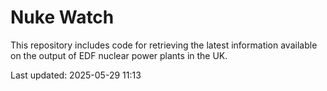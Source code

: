 # Nuke Watch

This repository includes code for retrieving the latest information available on the output of EDF nuclear power plants in the UK.

Last updated: 2025-05-29 11:13